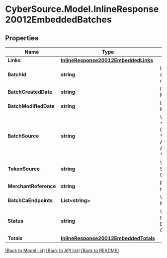 # CyberSource.Model.InlineResponse20012EmbeddedBatches
## Properties

Name | Type | Description | Notes
------------ | ------------- | ------------- | -------------
**Links** | [**InlineResponse20012EmbeddedLinks**](InlineResponse20012EmbeddedLinks.md) |  | [optional] 
**BatchId** | **string** | Unique identification number assigned to the submitted request. | [optional] 
**BatchCreatedDate** | **string** | ISO-8601 format: yyyy-MM-ddTHH:mm:ssZ | [optional] 
**BatchModifiedDate** | **string** | ISO-8601 format: yyyy-MM-ddTHH:mm:ssZ | [optional] 
**BatchSource** | **string** | Valid Values:   * SCHEDULER   * TOKEN_API   * CREDIT_CARD_FILE_UPLOAD   * AMEX_REGSITRY   * AMEX_REGISTRY_API   * AMEX_REGISTRY_API_SYNC   * AMEX_MAINTENANCE  | [optional] 
**TokenSource** | **string** | Valid Values:   * SECURE_STORAGE   * TMS   * CYBERSOURCE  | [optional] 
**MerchantReference** | **string** | Reference used by merchant to identify batch. | [optional] 
**BatchCaEndpoints** | **List&lt;string&gt;** | Valid Values:   * VISA   * MASTERCARD   * AMEX  | [optional] 
**Status** | **string** | Valid Values:   * REJECTED   * RECEIVED   * VALIDATED   * DECLINED   * PROCESSING   * COMPLETE  | [optional] 
**Totals** | [**InlineResponse20012EmbeddedTotals**](InlineResponse20012EmbeddedTotals.md) |  | [optional] 

[[Back to Model list]](../README.md#documentation-for-models) [[Back to API list]](../README.md#documentation-for-api-endpoints) [[Back to README]](../README.md)

